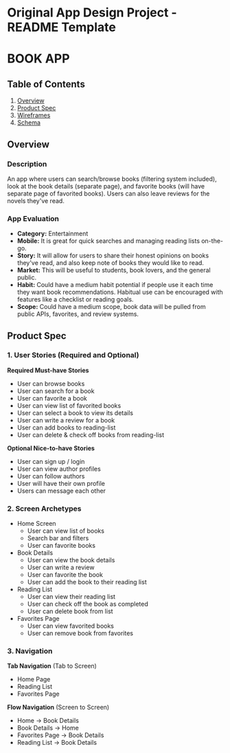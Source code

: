 Original App Design Project - README Template
===

# BOOK APP

## Table of Contents

1. [Overview](#Overview)
2. [Product Spec](#Product-Spec)
3. [Wireframes](#Wireframes)
4. [Schema](#Schema)

## Overview

### Description

An app where users can search/browse books (filtering system included), look at the book details (separate page), and favorite books (will have separate page of favorited books). Users can also leave reviews for the novels they've read.

### App Evaluation

- **Category:** Entertainment
- **Mobile:** It is great for quick searches and managing reading lists on-the-go.
- **Story:** It will allow for users to share their honest opinions on books they've read, and also keep note of books they would like to read.
- **Market:** This will be useful to students, book lovers, and the general public. 
- **Habit:** Could have a medium habit potential if people use it each time they want book recommendations. Habitual use can be encouraged with features like a checklist or reading goals.
- **Scope:** Could have a medium scope, book data will be pulled from public APIs, favorites, and review systems.

## Product Spec

### 1. User Stories (Required and Optional)

**Required Must-have Stories**

* User can browse books
* User can search for a book
* User can favorite a book
* User can view list of favorited books
* User can select a book to view its details
* User can write a review for a book
* User can add books to reading-list
* User can delete & check off books from reading-list

**Optional Nice-to-have Stories**

* User can sign up / login
* User can view author profiles
* User can follow authors
* User will have their own profile
* Users can message each other

### 2. Screen Archetypes

- Home Screen
    - User can view list of books
    - Search bar and filters
    - User can favorite books
- Book Details
    - User can view the book details
    - User can write a review
    - User can favorite the book
    - User can add the book to their reading list
- Reading List
    - User can view their reading list
    - User can check off the book as completed
    - User can delete book from list
- Favorites Page
    - User can view favorited books
    - User can remove book from favorites

### 3. Navigation

**Tab Navigation** (Tab to Screen)

* Home Page
* Reading List
* Favorites Page

**Flow Navigation** (Screen to Screen)

- Home
    -> Book Details
- Book Details
    -> Home
- Favorites Page
    -> Book Details
- Reading List
    -> Book Details
